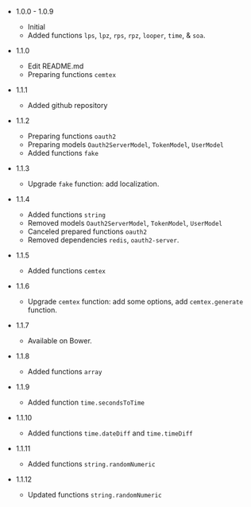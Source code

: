 - 1.0.0 - 1.0.9
  - Initial
  - Added functions `lps`, `lpz`, `rps`, `rpz`, `looper`, `time`, & `soa`.

- 1.1.0
  - Edit README.md
  - Preparing functions `cemtex`

- 1.1.1
  - Added github repository

- 1.1.2
  - Preparing functions `oauth2`
  - Preparing models `Oauth2ServerModel`, `TokenModel`, `UserModel`
  - Added functions `fake`

- 1.1.3
  - Upgrade `fake` function: add localization.

- 1.1.4
  - Added functions `string`
  - Removed models `Oauth2ServerModel`, `TokenModel`, `UserModel`
  - Canceled prepared functions `oauth2`
  - Removed dependencies `redis`, `oauth2-server`.

- 1.1.5
  - Added functions `cemtex`

- 1.1.6
  - Upgrade `cemtex` function: add some options, add `cemtex.generate` function.

- 1.1.7
  - Available on Bower.

- 1.1.8
  - Added functions `array`

- 1.1.9
  - Added function `time.secondsToTime`

- 1.1.10
  - Added functions `time.dateDiff` and `time.timeDiff`

- 1.1.11
  - Added functions `string.randomNumeric`

- 1.1.12
  - Updated functions `string.randomNumeric`